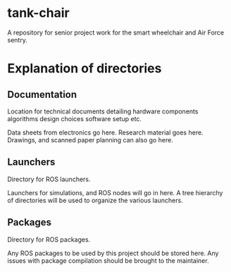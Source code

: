 # tank-chair
A repository for senior project work for the smart wheelchair and Air Force sentry.

# Explanation of directories
## Documentation
Location for technical documents detailing 
	hardware components
	algorithms
	design choices
	software setup
	etc.

Data sheets from electronics go here. Research material goes here.
Drawings, and scanned paper planning can also go here.	

## Launchers
Directory for ROS launchers.

Launchers for simulations, and ROS nodes will go in here.
A tree hierarchy of directories will be used to organize the various launchers.

## Packages
Directory for ROS packages.

Any ROS packages to be used by this project should be stored here.
Any issues with package compilation should be brought to the maintainer.

